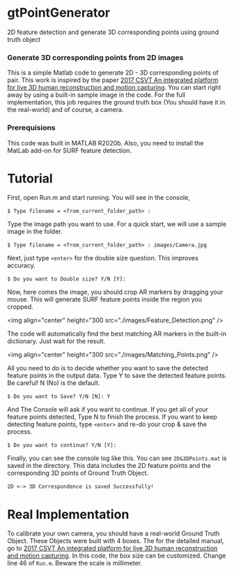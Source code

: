 # gtPointGenerator
2D feature detection and generate 3D corresponding points using ground truth object

### Generate 3D corresponding points from 2D images

This is a simple Matlab code to generate 2D - 3D corresponding points of pair. This work is inspired by the paper [2017 CSVT An integrated platform for live 3D human reconstruction and motion capturing](https://vcl.iti.gr/publication/an-integrated-platform-for-live-3d-human-reconstruction-and-motion-capturing/). You can start right away by using a built-in sample image in the code. For the full implementation, this job requires the ground truth box (You should have it in the real-world) and of course, a camera.

### Prerequisions
This code was built in MATLAB R2020b. Also, you need to install the MatLab add-on <Computer Vision Toolbox> for SURF feature detection.

# Tutorial
First, open Run.m and start running. You will see in the console,
```
$ Type filename = <from_current_folder_path> : 
```
Type the image path you want to use. For a quick start, we will use a sample image in the folder.
```
$ Type filename = <from_current_folder_path> : images/Camera.jpg
```
Next, just type `<enter>` for the double size question. This improves accuracy.
```
$ Do you want to Double size? Y/N [Y]: 
```
Now, here comes the image, you should crop AR markers by dragging your mouse.
This will generate SURF feature points inside the region you cropped.

<img align="center" height="300 src="./images/Feature_Detection.png" />

The code will automatically find the best matching AR markers in the built-in dictionary. Just wait for the result.

<img align="center" height="300 src="./images/Matching_Points.png" />

All you need to do is to decide whether you want to save the detected feature points in the output data.
Type Y to save the detected feature points. Be careful! N (No) is the default.
```
$ Do you want to Save? Y/N [N]: Y
```
And The Console will ask if you want to continue. If you get all of your feature points detected, Type N to finish the process.
If you want to keep detecting feature points, type `<enter>` and re-do your crop & save the process.
```
$ Do you want to continue? Y/N [Y]: 
```
Finally, you can see the console log like this.
You can see `2D&3DPoints.mat` is saved in the directory. 
This data includes the 2D feature points and the corresponding 3D points of Ground Truth Object.
```
2D <-> 3D Correspondence is saved Successfully!
```

# Real Implementation
To calibrate your own camera, you should have a real-world Ground Truth Object. These Objects were built with 4 boxes. The for the detailed manual, go to [2017 CSVT An integrated platform for live 3D human reconstruction and motion capturing](https://vcl.iti.gr/publication/an-integrated-platform-for-live-3d-human-reconstruction-and-motion-capturing/). In this code, the box size can be customized. Change line 46 of `Run.m`. Beware the scale is millimeter.
